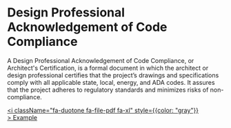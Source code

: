 # Design Professional Acknowledgement of Code Compliance

A Design Professional Acknowledgement of Code Compliance, or Architect's Certification, is a formal document in which the architect or design professional certifies that the project’s drawings and specifications comply with all applicable state, local, energy, and ADA codes. It assures that the project adheres to regulatory standards and minimizes risks of non-compliance.

<a href="/pdf/pnc/arch-code-compliance.pdf" download><i className="fa-duotone fa-file-pdf fa-xl" style={{color: "gray"}} ></i>&nbsp;Example</a>
